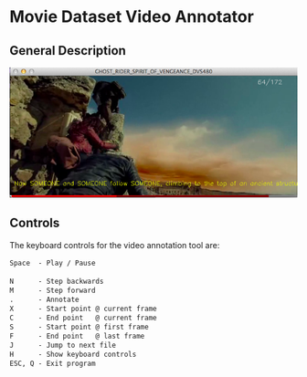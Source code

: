 # Movie Dataset Video Annotator

## General Description


![Screenshot](./Images/Annotator_Sample.png)

## Controls

The keyboard controls for the video annotation tool are:
    
    Space  - Play / Pause
    
    N      - Step backwards
    M      - Step forward
    .      - Annotate
    X      - Start point @ current frame
    C      - End point   @ current frame
    S      - Start point @ first frame
    F      - End point   @ last frame
    J      - Jump to next file
    H      - Show keyboard controls
    ESC, Q - Exit program